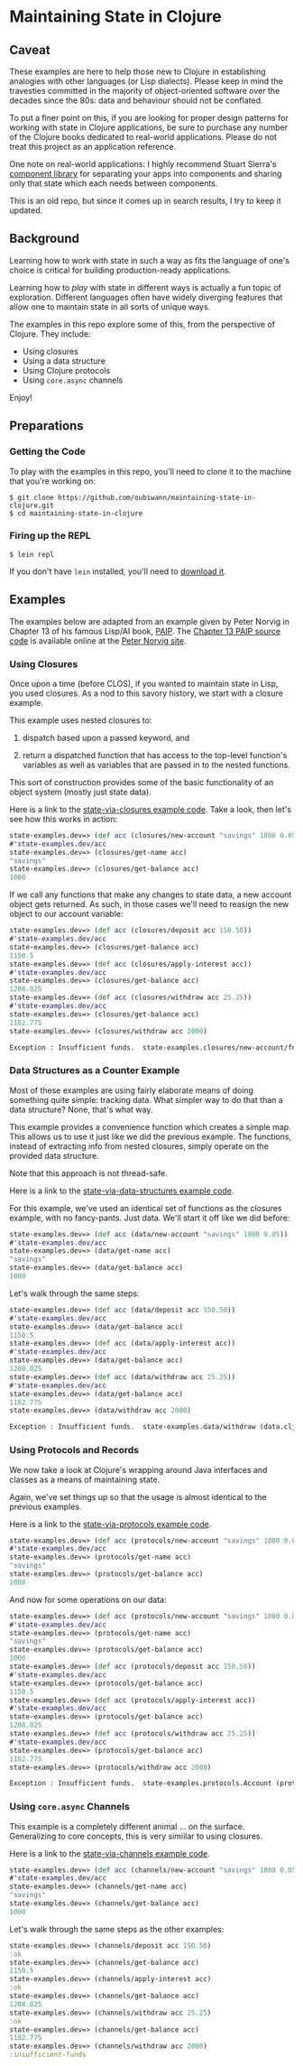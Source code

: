 # Maintaining State in Clojure


## Caveat

These examples are here to help those new to Clojure in establishing
analogies with other languages (or Lisp dialects). Please keep in mind
the travesties committed in the majority of object-oriented software over
the decades since the 80s: data and behaviour should not be conflated.

To put a finer point on this, if you are looking for proper design patterns
for working with state in Clojure applications, be sure to purchase any
number of the Clojure books dedicated to real-world applications. Please do
not treat this project as an application reference.

One note on real-world applications: I highly recommend Stuart Sierra's
[component library][component] for separating your apps into components
and sharing only that state which each needs between components.

This is an old repo, but since it comes up in search results, I try to keep
it updated.


## Background

Learning how to work with state in such a way as fits the language of one's
choice is critical for building production-ready applications.

Learning how to _play_ with state in different ways is actually a fun topic
of exploration. Different languages often have widely diverging features
that allow one to maintain state in all sorts of unique ways.

The examples in this repo explore some of this, from the perspective of
Clojure. They include:

* Using closures
* Using a data structure
* Using Clojure protocols
* Using `core.async` channels

Enjoy!


## Preparations


### Getting the Code

To play with the examples in this repo, you'll need to clone it to the
machine that you're working on:

```shell
$ git clone https://github.com/oubiwann/maintaining-state-in-clojure.git
$ cd maintaining-state-in-clojure
```


### Firing up the REPL

```
$ lein repl
```

If you don't have `lein` installed, you'll need to [download it][lein-dl].


## Examples

The examples below are adapted from an example given by Peter Norvig in
Chapter 13 of his famous Lisp/AI book, [PAIP][paip]. The
[Chapter 13 PAIP source code][paip-ch13] is available online at the
[Peter Norvig site][norvig-site].


### Using Closures

Once upon a time (before CLOS), if you wanted to maintain state in Lisp, you
used closures. As a nod to this savory history, we start with a closure
example.

This example uses nested closures to:

1. dispatch based upon a passed keyword, and

1. return a dispatched function that has access to the top-level function's
   variables as well as variables that are passed in to the nested functions.

This sort of construction provides some of the basic functionality of an
object system (mostly just state data).

Here is a link to the [state-via-closures example code][closures].
Take a look, then let's see how this works in action:


```clj
state-examples.dev=> (def acc (closures/new-account "savings" 1000 0.05))
#'state-examples.dev/acc
state-examples.dev=> (closures/get-name acc)
"savings"
state-examples.dev=> (closures/get-balance acc)
1000
```

If we call any functions that make any changes to state data, a new account
object gets returned. As such, in those cases we'll need to reasign the new
object to our account variable:

```clj
state-examples.dev=> (def acc (closures/deposit acc 150.50))
#'state-examples.dev/acc
state-examples.dev=> (closures/get-balance acc)
1150.5
state-examples.dev=> (def acc (closures/apply-interest acc))
#'state-examples.dev/acc
state-examples.dev=> (closures/get-balance acc)
1208.025
state-examples.dev=> (def acc (closures/withdraw acc 25.25))
#'state-examples.dev/acc
state-examples.dev=> (closures/get-balance acc)
1182.775
state-examples.dev=> (closures/withdraw acc 2000)

Exception : Insufficient funds.  state-examples.closures/new-account/fn--28/fn--38 (closures.clj:28)
```

### Data Structures as a Counter Example

Most of these examples are using fairly elaborate means of doing something
quite simple: tracking data. What simpler way to do that than a data
structure? None, that's what way.

This example provides a convenience function which creates a simple map. This
allows us to use it just like we did the previous example. The functions,
instead of extracting info from nested closures, simply operate on the
provided data structure.

Note that this approach is not thread-safe.

Here is a link to the [state-via-data-structures example code][data].

For this example, we've used an identical set of functions as the closures
example, with no fancy-pants. Just data. We'll start it off like we did
before:

```clj
state-examples.dev=> (def acc (data/new-account "savings" 1000 0.05))
#'state-examples.dev/acc
state-examples.dev=> (data/get-name acc)
"savings"
state-examples.dev=> (data/get-balance acc)
1000
```

Let's walk through the same steps:

```clj
state-examples.dev=> (def acc (data/deposit acc 150.50))
#'state-examples.dev/acc
state-examples.dev=> (data/get-balance acc)
1150.5
state-examples.dev=> (def acc (data/apply-interest acc))
#'state-examples.dev/acc
state-examples.dev=> (data/get-balance acc)
1208.025
state-examples.dev=> (def acc (data/withdraw acc 25.25))
#'state-examples.dev/acc
state-examples.dev=> (data/get-balance acc)
1182.775
state-examples.dev=> (data/withdraw acc 2000)

Exception : Insufficient funds.  state-examples.data/withdraw (data.clj:27)
```

### Using Protocols and Records

We now take a look at Clojure's wrapping around Java interfaces and classes
as a means of maintaining state.

Again, we've set things up so that the usage is almost identical to the
previous examples.

Here is a link to the [state-via-protocols example code][protocols].

```clj
state-examples.dev=> (def acc (protocols/new-account "savings" 1000 0.05))
#'state-examples.dev/acc
state-examples.dev=> (protocols/get-name acc)
"savings"
state-examples.dev=> (protocols/get-balance acc)
1000
```

And now for some operations on our data:

```clj
state-examples.dev=> (def acc (protocols/new-account "savings" 1000 0.05))
#'state-examples.dev/acc
state-examples.dev=> (protocols/get-name acc)
"savings"
state-examples.dev=> (protocols/get-balance acc)
1000
state-examples.dev=> (def acc (protocols/deposit acc 150.50))
#'state-examples.dev/acc
state-examples.dev=> (protocols/get-balance acc)
1150.5
state-examples.dev=> (def acc (protocols/apply-interest acc))
#'state-examples.dev/acc
state-examples.dev=> (protocols/get-balance acc)
1208.025
state-examples.dev=> (def acc (protocols/withdraw acc 25.25))
#'state-examples.dev/acc
state-examples.dev=> (protocols/get-balance acc)
1182.775
state-examples.dev=> (protocols/withdraw acc 2000)

Exception : Insufficient funds.  state-examples.protocols.Account (protocols.clj:22)
```


### Using `core.async` Channels

This example is a completely different animal ... on the surface.
Generalizing to core concepts, this is very simiilar to using closures.

Here is a link to the [state-via-channels example code][channels].

```clj
state-examples.dev=> (def acc (channels/new-account "savings" 1000 0.05))
#'state-examples.dev/acc
state-examples.dev=> (channels/get-name acc)
"savings"
state-examples.dev=> (channels/get-balance acc)
1000
```

Let's walk through the same steps as the other examples:

```clj
state-examples.dev=> (channels/deposit acc 150.50)
:ok
state-examples.dev=> (channels/get-balance acc)
1150.5
state-examples.dev=> (channels/apply-interest acc)
:ok
state-examples.dev=> (channels/get-balance acc)
1208.025
state-examples.dev=> (channels/withdraw acc 25.25)
:ok
state-examples.dev=> (channels/get-balance acc)
1182.775
state-examples.dev=> (channels/withdraw acc 2000)
:insufficient-funds
```


[lein-dl]: https://github.com/technomancy/leiningen#installation
[closures]: src/state_examples/closures.clj
[data]: src/state_examples/data.clj
[protocols]: src/state_examples/protocols.clj
[channels]: src/state_examples/channels.clj
[paip]: http://www.amazon.com/dp/B003VWBY1I/
[paip-ch13]: http://norvig.com/paip/clos.lisp
[norvig-site]: http://norvig.com/
[component]: https://github.com/stuartsierra/component
